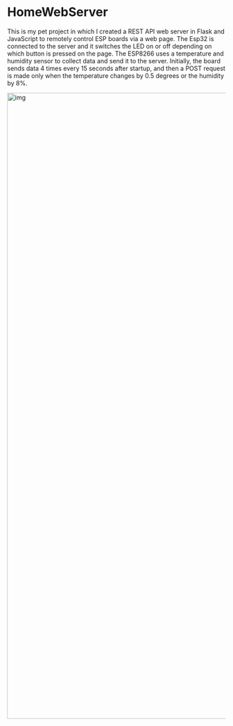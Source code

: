 # HomeWebServer
This is my pet project in which I created a REST API web server in Flask and JavaScript to remotely control ESP boards via a web page. The Esp32 is connected to the server and it switches the LED on or off depending on which button is pressed on the page. The ESP8266 uses a temperature and humidity sensor to collect data and send it to the server. Initially, the board sends data 4 times every 15 seconds after startup, and then a POST request is made only when the temperature changes by 0.5 degrees or the humidity by 8%.

<img width="1440" alt="img" src="https://github.com/user-attachments/assets/874d7368-4a9b-4e71-91a6-c40b95ff3c46">
